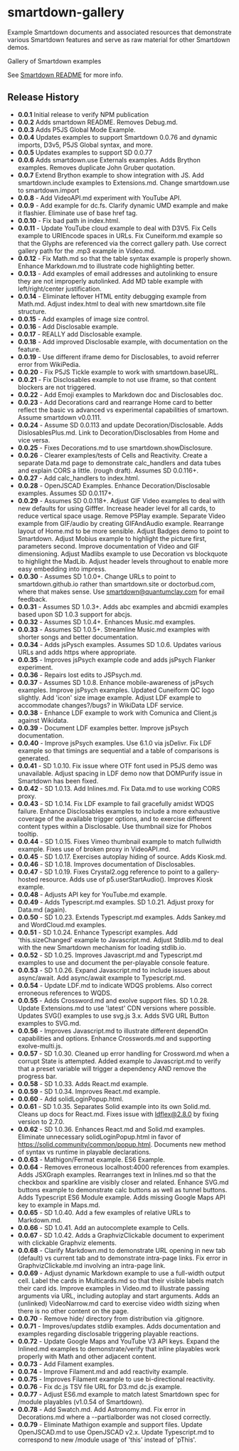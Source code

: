 # smartdown-gallery

Example Smartdown documents and associated resources that demonstrate various Smartdown features and serve as raw material for other Smartdown demos.

Gallery of Smartdown examples

See [Smartdown README](https://smartdown.github.io/smartdown/#README) for more info.

## Release History

- **0.0.1** Initial release to verify NPM publication
- **0.0.2** Adds smartdown README. Removes Debug.md.
- **0.0.3** Adds P5JS Global Mode Example.
- **0.0.4** Updates examples to support Smartdown 0.0.76 and dynamic imports, D3v5, P5JS Global syntax, and more.
- **0.0.5** Updates examples to support SD 0.0.77
- **0.0.6** Adds smartdown.use Externals examples. Adds Brython examples. Removes duplicate John Gruber quotation.
- **0.0.7** Extend Brython example to show integration with JS. Add smartdown.include examples to Extensions.md. Change smartdown.use to smartdown.import
- **0.0.8** - Add VideoAPI.md experiment with YouTube API.
- **0.0.9** - Add example for dc.fs. Clarify dynamic UMD example and make it flashier. Eliminate use of base href tag.
- **0.0.10** - Fix bad path in index.html.
- **0.0.11** - Update YouTube cloud example to deal with D3V5. Fix Cells example to URIEncode spaces in URLs. Fix Cuneiform.md example so that the Glyphs are referenced via the correct gallery path. Use correct gallery path for the .mp3 example in Video.md.
- **0.0.12** - Fix Math.md so that the table syntax example is properly shown. Enhance Markdown.md to illustrate code highlighting better.
- **0.0.13** - Add examples of email addresses and autolinking to ensure they are not improperly autolinked. Add MD table example with left/right/center justification.
- **0.0.14** - Eliminate leftover HTML entity debugging example from Math.md. Adjust index.html to deal with new smartdown.site file structure.
- **0.0.15** - Add examples of image size control.
- **0.0.16** - Add Disclosable example.
- **0.0.17** - REALLY add Disclosable example.
- **0.0.18** - Add improved Disclosable example, with documentation on the feature.
- **0.0.19** - Use different iframe demo for Disclosables, to avoid referrer error from WikiPedia.
- **0.0.20** - Fix P5JS Tickle example to work with smartdown.baseURL.
- **0.0.21** - Fix Disclosables example to not use iframe, so that content blockers are not triggered.
- **0.0.22** - Add Emoji examples to Markdown doc and Disclosables doc.
- **0.0.23** - Add Decorations card and rearrange Home card to better reflect the basic vs advanced vs experimental capabilities of smartown. Assume smartdown v0.0.111.
- **0.0.24** - Assume SD 0.0.113 and update Decoration/Disclosable. Adds DislosablesPlus.md. Link to Decoration/Disclosables from Home and vice versa.
- **0.0.25** - Fixes Decorations.md to use smartdown.showDisclosure.
- **0.0.26** - Clearer examples/tests of Cells and Reactivity. Create a separate Data.md page to demonstrate calc_handlers and data tubes and explain CORS a little. (rough draft). Assumes SD 0.0.116+.
- **0.0.27** - Add calc_handlers to index.html.
- **0.0.28** - OpenJSCAD Examples. Enhance Decoration/Disclosable examples. Assumes SD 0.0.117+.
- **0.0.29** - Assumes SD 0.0.118+. Adjust GIF Video examples to deal with new defaults for using Gifffer. Increase header level for all cards, to reduce vertical space usage. Remove P5Play example. Separate Video example from GIF/audio by creating GIFAndAudio example. Rearrange layout of Home.md to be more sensible. Adjust Badges demo to point to Smartdown. Adjust Mobius example to highlight the picture first, parameters second. Improve documentation of Video and GIF dimensioning. Adjust Madlibs example to use Decoration vs blockquote to highlight the MadLib. Adjust header levels throughout to enable more easy embedding into impress.
- **0.0.30** - Assumes SD 1.0.0+. Change URLs to point to smartdown.github.io rather than smartdown.site or doctorbud.com, where that makes sense. Use smartdown@quantumclay.com for email feedback.
- **0.0.31** - Assumes SD 1.0.3+. Adds abc examples and abcmidi examples based upon SD 1.0.3 support for abcjs.
- **0.0.32** - Assumes SD 1.0.4+. Enhances Music.md examples.
- **0.0.33** - Assumes SD 1.0.5+. Streamline Music.md examples with shorter songs and better documentation.
- **0.0.34** - Adds jsPysch examples. Assumes SD 1.0.6. Updates various URLs and adds https where appropriate.
- **0.0.35** - Improves jsPsych example code and adds jsPsych Flanker experiment.
- **0.0.36** - Repairs lost edits to JSPsych.md.
- **0.0.37** - Assumes SD 1.0.8. Enhance mobile-awareness of jsPsych examples. Improve jsPsych examples. Updated Cuneiform QC logo slightly. Add 'icon' size image example. Adjust LDF example to accommodate changes?/bugs? in WikiData LDF service.
- **0.0.38** - Enhance LDF example to work with Comunica and Client.js against Wikidata.
- **0.0.39** - Document LDF examples better. Improve jsPsych documentation.
- **0.0.40** - Improve jsPsych examples. Use 6.1.0 via jsDelivr. Fix LDF example so that timings are sequential and a table of comparisons is generated.
- **0.0.41** - SD 1.0.10. Fix issue where OTF font used in P5JS demo was unavailable. Adjust spacing in LDF demo now that DOMPurify issue in Smartdown has been fixed.
- **0.0.42** - SD 1.0.13. Add Inlines.md. Fix Data.md to use working CORS proxy.
- **0.0.43** - SD 1.0.14. Fix LDF example to fail gracefully amidst WDQS failure. Enhance Disclosables examples to include a more exhaustive coverage of the available trigger options, and to exercise different content types within a Disclosable. Use thumbnail size for Phobos tooltip.
- **0.0.44** - SD 1.0.15. Fixes Vimeo thumbnail example to match fullwidth example. Fixes use of broken proxy in VideoAPI.md.
- **0.0.45** - SD 1.0.17. Exercises autoplay hiding of source. Adds Kiosk.md.
- **0.0.46** - SD 1.0.18. Improves documentation of Disclosables.
- **0.0.47** - SD 1.0.19. Fixes Crystal2.ogg reference to point to a gallery-hosted resource. Adds use of p5.userStartAudio(). Improves Kiosk example.
- **0.0.48** - Adjusts API key for YouTube.md example.
- **0.0.49** - Adds Typescript.md examples. SD 1.0.21. Adjust proxy for Data.md (again).
- **0.0.50** - SD 1.0.23. Extends Typescript.md examples. Adds Sankey.md and WordCloud.md examples.
- **0.0.51** - SD 1.0.24. Enhance Typescript examples. Add 'this.sizeChanged' example to Javascript.md. Adjust Stdlib.md to deal with the new Smartdown mechanism for loading stdlib.io.
- **0.0.52** - SD 1.0.25. Improves Javascript.md and Typescript.md examples to use and document the per-playable console feature.
- **0.0.53** - SD 1.0.26. Expand Javascript.md to include issues about async/await. Add async/await example to Typescript.md.
- **0.0.54** - Update LDF.md to indicate WDQS problems. Also correct erroneous references to WQDS.
- **0.0.55** - Adds Crossword.md and exolve support files. SD 1.0.28. Update Extensions.md to use 'latest' CDN versions where possible. Updates SVG() examples to use svg.js 3.x. Adds SVG URL Button examples to SVG.md.
- **0.0.56** - Improves Javascript.md to illustrate different dependOn capabilities and options. Enhance Crosswords.md and supporting exolve-multi.js.
- **0.0.57** - SD 1.0.30. Cleaned up error handling for Crossword.md when a corrupt State is attempted. Added example to Javascript.md to verify that a preset variable will trigger a dependency AND remove the progress bar.
- **0.0.58** - SD 1.0.33. Adds React.md example.
- **0.0.59** - SD 1.0.34. Improves React.md example.
- **0.0.60** - Add solidLoginPopup.html.
- **0.0.61** - SD 1.0.35. Separates Solid example into its own Solid.md. Cleans up docs for React.md. Fixes issue with ldflex@2.8.0 by fixing version to 2.7.0.
- **0.0.62** - SD 1.0.36. Enhances React.md and Solid.md examples. Eliminate unnecessary solidLoginPopup.html in favor of https://solid.community/common/popup.html. Documents new method of syntax vs runtime in playable declarations.
- **0.0.63** - Mathigon/Fermat example. ES6 Example.
- **0.0.64** - Removes erroneous localhost:4000 references from examples. Adds JSXGraph examples. Rearranges text in Inlines.md so that the checkbox and sparkline are visibly closer and related. Enhance SVG.md buttons example to demonstrate calc buttons as well as tunnel buttons. Adds Typescript ES6 Module example. Adds missing Google Maps API key to example in Maps.md.
- **0.0.65** - SD 1.0.40. Add a few examples of relative URLs to Markdown.md.
- **0.0.66** - SD 1.0.41. Add an autocomplete example to Cells.
- **0.0.67** - SD 1.0.42. Adds a GraphvizClickable document to experiment with clickable Graphviz elements.
- **0.0.68** - Clarify Markdown.md to demonstrate URL opening in new tab (default) vs current tab and to demonstrate intra-page links. Fix error in GraphvizClickable.md involving an intra-page link.
- **0.0.69** - Adjust dynamic Markdown example to use a full-width output cell. Label the cards in Multicards.md so that their visible labels match their card ids. Improve examples in Video.md to illustrate passing arguments via URL, including autoplay and start arguments. Adds an (unlinked) VideoNarrow.md card to exercise video width sizing when there is no other content on the page.
- **0.0.70** - Remove hide/ directory from distribution via .gitignore.
- **0.0.71** - Improves/updates stdlib examples. Adds documentation and examples regarding disclosable triggering playable reactions.
- **0.0.72** - Update Google Maps and YouTube V3 API keys. Expand the Inlined.md examples to demonstrate/verify that inline playables work properly with Math and other adjacent content.
- **0.0.73** - Add Filament examples.
- **0.0.74** - Improve Filament.md and add reactivity example.
- **0.0.75** - Improves Filament example to use bi-directional reactivity.
- **0.0.76** - Fix dc.js TSV file URL for D3.md dc.js example.
- **0.0.77** - Adjust ES6.md example to match latest Smartdown spec for /module playables (v1.0.54 of Smartdown).
- **0.0.78** - Add Swatch.md. Add Astronomy.md. Fix error in Decorations.md where a --partialborder was not closed correctly.
- **0.0.79** - Eliminate Mathigon example and support files. Update OpenJSCAD.md to use OpenJSCAD v2.x. Update Typescript.md to correspond to new /module usage of 'this' instead of 'pThis'. 
